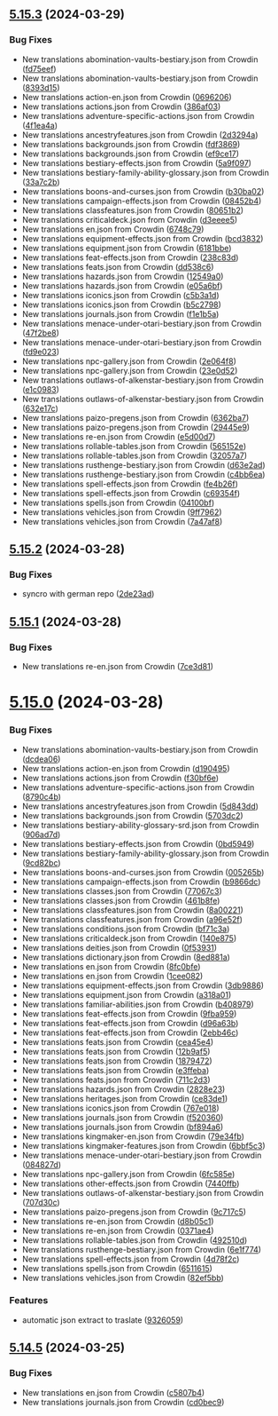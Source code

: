 ## [5.15.3](https://github.com/allnnde/pf2e-esp-translation/compare/v5.15.2...v5.15.3) (2024-03-29)


### Bug Fixes

* New translations abomination-vaults-bestiary.json from Crowdin ([fd75eef](https://github.com/allnnde/pf2e-esp-translation/commit/fd75eefb9f86fbc4ce2c76f40aac6c0dfa62baad))
* New translations abomination-vaults-bestiary.json from Crowdin ([8393d15](https://github.com/allnnde/pf2e-esp-translation/commit/8393d158c338dbc755a250494114ea02f1108f8b))
* New translations action-en.json from Crowdin ([0696206](https://github.com/allnnde/pf2e-esp-translation/commit/0696206938a4696eb96e15ffe0d0f421606923b0))
* New translations actions.json from Crowdin ([386af03](https://github.com/allnnde/pf2e-esp-translation/commit/386af03279a754fcdccc4ad855def7f4a8d2bd33))
* New translations adventure-specific-actions.json from Crowdin ([4f1ea4a](https://github.com/allnnde/pf2e-esp-translation/commit/4f1ea4a8a54cb2c3ad3f4f875b437de77ec4a568))
* New translations ancestryfeatures.json from Crowdin ([2d3294a](https://github.com/allnnde/pf2e-esp-translation/commit/2d3294a4c4b1daa138120f9659a09084860cea00))
* New translations backgrounds.json from Crowdin ([fdf3869](https://github.com/allnnde/pf2e-esp-translation/commit/fdf38691d2b3cc9e3b8740300a5f38d9f76914bf))
* New translations backgrounds.json from Crowdin ([ef9ce17](https://github.com/allnnde/pf2e-esp-translation/commit/ef9ce17b24fbfab5b9ddfb1c3f50ff3fe52ed337))
* New translations bestiary-effects.json from Crowdin ([5a9f097](https://github.com/allnnde/pf2e-esp-translation/commit/5a9f09709181050d06b772653cdff62fc9f2f8b9))
* New translations bestiary-family-ability-glossary.json from Crowdin ([33a7c2b](https://github.com/allnnde/pf2e-esp-translation/commit/33a7c2be21722ea8aa3a5fa7b479037bb03bb35e))
* New translations boons-and-curses.json from Crowdin ([b30ba02](https://github.com/allnnde/pf2e-esp-translation/commit/b30ba020e1d71fafba7a55c6b34350b7cf827629))
* New translations campaign-effects.json from Crowdin ([08452b4](https://github.com/allnnde/pf2e-esp-translation/commit/08452b428b3ec782f52d68eef34bf6f448928dcf))
* New translations classfeatures.json from Crowdin ([80651b2](https://github.com/allnnde/pf2e-esp-translation/commit/80651b2b12a75e2c255c6b06415c64d15617a733))
* New translations criticaldeck.json from Crowdin ([d3eeee5](https://github.com/allnnde/pf2e-esp-translation/commit/d3eeee5662c0e775bd4857a36c62ad54e06cfaa1))
* New translations en.json from Crowdin ([6748c79](https://github.com/allnnde/pf2e-esp-translation/commit/6748c792968ce47381ef9d8557daea1de1d6b532))
* New translations equipment-effects.json from Crowdin ([bcd3832](https://github.com/allnnde/pf2e-esp-translation/commit/bcd38327add01226b1507aa8faaf560055c96fd8))
* New translations equipment.json from Crowdin ([6181bbe](https://github.com/allnnde/pf2e-esp-translation/commit/6181bbebd037d2ffa6235717e44eebcd0b4cee7f))
* New translations feat-effects.json from Crowdin ([238c83d](https://github.com/allnnde/pf2e-esp-translation/commit/238c83d2a2715ebd1bb5a14cf40b2b37f6ad27f3))
* New translations feats.json from Crowdin ([dd538c6](https://github.com/allnnde/pf2e-esp-translation/commit/dd538c643e5b101147b64280a30cfdd72881899c))
* New translations hazards.json from Crowdin ([12549a0](https://github.com/allnnde/pf2e-esp-translation/commit/12549a0654221328785cd94fdc91483eccef27b9))
* New translations hazards.json from Crowdin ([e05a6bf](https://github.com/allnnde/pf2e-esp-translation/commit/e05a6bf7f71a73b4fcb321c4e00e1ce12c209108))
* New translations iconics.json from Crowdin ([c5b3a1d](https://github.com/allnnde/pf2e-esp-translation/commit/c5b3a1d89e87ad89b560fa89e33f5aeabac0fe91))
* New translations iconics.json from Crowdin ([b5c2798](https://github.com/allnnde/pf2e-esp-translation/commit/b5c27988d395966160c26cff6669f696e2c009a7))
* New translations journals.json from Crowdin ([f1e1b5a](https://github.com/allnnde/pf2e-esp-translation/commit/f1e1b5a97dc060a40b4eb2d953e604d816fd006c))
* New translations menace-under-otari-bestiary.json from Crowdin ([47f2be8](https://github.com/allnnde/pf2e-esp-translation/commit/47f2be8d454864763d1f11dd834ad4c98ce788e4))
* New translations menace-under-otari-bestiary.json from Crowdin ([fd9e023](https://github.com/allnnde/pf2e-esp-translation/commit/fd9e023c447e102a408bf4afb41d6c213c9bee91))
* New translations npc-gallery.json from Crowdin ([2e064f8](https://github.com/allnnde/pf2e-esp-translation/commit/2e064f8209e7a41e344b37c8f1c12f8b21addf1b))
* New translations npc-gallery.json from Crowdin ([23e0d52](https://github.com/allnnde/pf2e-esp-translation/commit/23e0d52fe4c4dfa0ef7d268a4fb95ce5ccd04c4c))
* New translations outlaws-of-alkenstar-bestiary.json from Crowdin ([e1c0983](https://github.com/allnnde/pf2e-esp-translation/commit/e1c098398400a873c350bfbf5bb6ebb7b81a027c))
* New translations outlaws-of-alkenstar-bestiary.json from Crowdin ([632e17c](https://github.com/allnnde/pf2e-esp-translation/commit/632e17c0f01464c66e00066b0aa91d96e2a49e8f))
* New translations paizo-pregens.json from Crowdin ([6362ba7](https://github.com/allnnde/pf2e-esp-translation/commit/6362ba76bfffa78d18f793c37f441ef9ae2123ff))
* New translations paizo-pregens.json from Crowdin ([29445e9](https://github.com/allnnde/pf2e-esp-translation/commit/29445e9648a07beef4106e3bda7cff89a76e5be1))
* New translations re-en.json from Crowdin ([e5d00d7](https://github.com/allnnde/pf2e-esp-translation/commit/e5d00d7fcf394cd37e2560f866ae5e43008c31fd))
* New translations rollable-tables.json from Crowdin ([565152e](https://github.com/allnnde/pf2e-esp-translation/commit/565152ec8b0d7000642abd6de95b9093c50b9802))
* New translations rollable-tables.json from Crowdin ([32057a7](https://github.com/allnnde/pf2e-esp-translation/commit/32057a7e655cb74438912cb5f58c8810a432774c))
* New translations rusthenge-bestiary.json from Crowdin ([d63e2ad](https://github.com/allnnde/pf2e-esp-translation/commit/d63e2adbd8f8f49a6ea84d40d70ea05fe23e376c))
* New translations rusthenge-bestiary.json from Crowdin ([c4bb6ea](https://github.com/allnnde/pf2e-esp-translation/commit/c4bb6ea9d5c8d7f65af05966be96295cdaa0bce2))
* New translations spell-effects.json from Crowdin ([fe4b26f](https://github.com/allnnde/pf2e-esp-translation/commit/fe4b26f74c82f5c44daa90a53bbf137a11e9dd25))
* New translations spell-effects.json from Crowdin ([c69354f](https://github.com/allnnde/pf2e-esp-translation/commit/c69354f0bc1996d7d8f7c75d6520a61d832296a7))
* New translations spells.json from Crowdin ([04100bf](https://github.com/allnnde/pf2e-esp-translation/commit/04100bf975bf9372f098ed214b0e8fa91bb0b9d1))
* New translations vehicles.json from Crowdin ([9ff7962](https://github.com/allnnde/pf2e-esp-translation/commit/9ff7962b7febf1e066aad98eae9665357f1aac15))
* New translations vehicles.json from Crowdin ([7a47af8](https://github.com/allnnde/pf2e-esp-translation/commit/7a47af859c19d5330d7efa9f2521450518e49115))



## [5.15.2](https://github.com/allnnde/pf2e-esp-translation/compare/v5.15.1...v5.15.2) (2024-03-28)


### Bug Fixes

* syncro with german repo ([2de23ad](https://github.com/allnnde/pf2e-esp-translation/commit/2de23ad527de6cab07b0ac27105d3f27293547a0))



## [5.15.1](https://github.com/allnnde/pf2e-esp-translation/compare/v5.15.0...v5.15.1) (2024-03-28)


### Bug Fixes

* New translations re-en.json from Crowdin ([7ce3d81](https://github.com/allnnde/pf2e-esp-translation/commit/7ce3d81a32d27194bdb2ade1010c4614b29a4213))



# [5.15.0](https://github.com/allnnde/pf2e-esp-translation/compare/v5.14.5...v5.15.0) (2024-03-28)


### Bug Fixes

* New translations abomination-vaults-bestiary.json from Crowdin ([dcdea06](https://github.com/allnnde/pf2e-esp-translation/commit/dcdea0647e9fa66ff3146df36c27c94e64220d4d))
* New translations action-en.json from Crowdin ([d190495](https://github.com/allnnde/pf2e-esp-translation/commit/d190495d3670bd8d47acf58426eaf6921c63a84a))
* New translations actions.json from Crowdin ([f30bf6e](https://github.com/allnnde/pf2e-esp-translation/commit/f30bf6ee7d44125058752b84e54d0fd5e7779b16))
* New translations adventure-specific-actions.json from Crowdin ([8790c4b](https://github.com/allnnde/pf2e-esp-translation/commit/8790c4bbb58394bbe14da2aaaa736a49bb25e0eb))
* New translations ancestryfeatures.json from Crowdin ([5d843dd](https://github.com/allnnde/pf2e-esp-translation/commit/5d843dd8aa014faced9b277f370fcc5882560bb2))
* New translations backgrounds.json from Crowdin ([5703dc2](https://github.com/allnnde/pf2e-esp-translation/commit/5703dc2f679b343312d1a9bbc6b940e44baaefe1))
* New translations bestiary-ability-glossary-srd.json from Crowdin ([906ad7d](https://github.com/allnnde/pf2e-esp-translation/commit/906ad7d661d64014c110f5749589740093a9ff9c))
* New translations bestiary-effects.json from Crowdin ([0bd5949](https://github.com/allnnde/pf2e-esp-translation/commit/0bd594961ce76f858dc23c316297da17170d1c25))
* New translations bestiary-family-ability-glossary.json from Crowdin ([9cd82bc](https://github.com/allnnde/pf2e-esp-translation/commit/9cd82bc2a8135cdd09fa8a26a0f11324505c9d4d))
* New translations boons-and-curses.json from Crowdin ([005265b](https://github.com/allnnde/pf2e-esp-translation/commit/005265bf92560183a9aed28beaafa9347d7a8570))
* New translations campaign-effects.json from Crowdin ([b9866dc](https://github.com/allnnde/pf2e-esp-translation/commit/b9866dc1d5340a32b2e0277e9704f0ef9cd7af40))
* New translations classes.json from Crowdin ([77067c3](https://github.com/allnnde/pf2e-esp-translation/commit/77067c39e7ffd523248dc38212391accf29232f5))
* New translations classes.json from Crowdin ([461b8fe](https://github.com/allnnde/pf2e-esp-translation/commit/461b8fe6c2eff8b900c03a06e8c79dbe7e9c0aae))
* New translations classfeatures.json from Crowdin ([8a00221](https://github.com/allnnde/pf2e-esp-translation/commit/8a002215a3decc6c205203603fa9164e5bd811db))
* New translations classfeatures.json from Crowdin ([a96e52f](https://github.com/allnnde/pf2e-esp-translation/commit/a96e52f855a19d7f83d02a75e9e4f77dc81df621))
* New translations conditions.json from Crowdin ([bf71c3a](https://github.com/allnnde/pf2e-esp-translation/commit/bf71c3a7424cb9ccad3702c0b8372022a32aec7f))
* New translations criticaldeck.json from Crowdin ([140e875](https://github.com/allnnde/pf2e-esp-translation/commit/140e8751dde41db119d3b832b72a81c34637dc79))
* New translations deities.json from Crowdin ([0f53931](https://github.com/allnnde/pf2e-esp-translation/commit/0f539312c94e98d8300db8942d2f84f8590514c9))
* New translations dictionary.json from Crowdin ([8ed881a](https://github.com/allnnde/pf2e-esp-translation/commit/8ed881a9ba52aea853fe88f092ec4c2d80cf8fa1))
* New translations en.json from Crowdin ([8fc0bfe](https://github.com/allnnde/pf2e-esp-translation/commit/8fc0bfe357f23344e77f82525adcc639c38ce629))
* New translations en.json from Crowdin ([1cee082](https://github.com/allnnde/pf2e-esp-translation/commit/1cee082685252bd01263bae8a970f4a4161edbc3))
* New translations equipment-effects.json from Crowdin ([3db9886](https://github.com/allnnde/pf2e-esp-translation/commit/3db98861fde40e026541232fe705f6ce6b310ea8))
* New translations equipment.json from Crowdin ([a318a01](https://github.com/allnnde/pf2e-esp-translation/commit/a318a01ec29ec797b76531cdff30a7be0849c10c))
* New translations familiar-abilities.json from Crowdin ([b408979](https://github.com/allnnde/pf2e-esp-translation/commit/b408979bf7ded4b0b17e8a9159a5a3765e2be336))
* New translations feat-effects.json from Crowdin ([9fba959](https://github.com/allnnde/pf2e-esp-translation/commit/9fba959a9c52ce91935d45d82c018cee9ecf55f5))
* New translations feat-effects.json from Crowdin ([d96a63b](https://github.com/allnnde/pf2e-esp-translation/commit/d96a63b75b42fdf0e05564cdb39f9e2883c0ca7a))
* New translations feat-effects.json from Crowdin ([2ebb46c](https://github.com/allnnde/pf2e-esp-translation/commit/2ebb46cadb1a5b1954ca1b5d4416a1f3a8e0d4b9))
* New translations feats.json from Crowdin ([cea45e4](https://github.com/allnnde/pf2e-esp-translation/commit/cea45e4e372fc6746c97eacb7b848a7d06b1093e))
* New translations feats.json from Crowdin ([12b9af5](https://github.com/allnnde/pf2e-esp-translation/commit/12b9af5635eb988e396e4c151a3d2cd86e636552))
* New translations feats.json from Crowdin ([1879472](https://github.com/allnnde/pf2e-esp-translation/commit/1879472399395c420a403e5221128ee16a1d2240))
* New translations feats.json from Crowdin ([e3ffeba](https://github.com/allnnde/pf2e-esp-translation/commit/e3ffeba31ca83a7dcb6371676c658ef800221800))
* New translations feats.json from Crowdin ([711c2d3](https://github.com/allnnde/pf2e-esp-translation/commit/711c2d3cc60701b56456f6c6d08430e66ac266f9))
* New translations hazards.json from Crowdin ([2828e23](https://github.com/allnnde/pf2e-esp-translation/commit/2828e23185c817a4f91f5f67058d177584beec9a))
* New translations heritages.json from Crowdin ([ce83de1](https://github.com/allnnde/pf2e-esp-translation/commit/ce83de15bf715c4e7a40c312c1a42ddb4dae09fd))
* New translations iconics.json from Crowdin ([767e018](https://github.com/allnnde/pf2e-esp-translation/commit/767e01846a7d4fe1ff4df7a8ba26214c4aa0b80e))
* New translations journals.json from Crowdin ([f520360](https://github.com/allnnde/pf2e-esp-translation/commit/f5203602be66a15153422264f63defefd2a8eb8e))
* New translations journals.json from Crowdin ([bf894a6](https://github.com/allnnde/pf2e-esp-translation/commit/bf894a650a380f19d10fba91dcab716b7ad61714))
* New translations kingmaker-en.json from Crowdin ([79e34fb](https://github.com/allnnde/pf2e-esp-translation/commit/79e34fb4013ad25bac1d1916c235b751f7447806))
* New translations kingmaker-features.json from Crowdin ([6bbf5c3](https://github.com/allnnde/pf2e-esp-translation/commit/6bbf5c3c4d16493e33157eaacb8aab870ed2f6d6))
* New translations menace-under-otari-bestiary.json from Crowdin ([084827d](https://github.com/allnnde/pf2e-esp-translation/commit/084827d5807674c2bbfad5a1b26078a4e558e8de))
* New translations npc-gallery.json from Crowdin ([6fc585e](https://github.com/allnnde/pf2e-esp-translation/commit/6fc585ecf04efe5eb4db1574c6fe549a5e2f1459))
* New translations other-effects.json from Crowdin ([7440ffb](https://github.com/allnnde/pf2e-esp-translation/commit/7440ffbb537bc45d00eb330fe6b24b262693ac81))
* New translations outlaws-of-alkenstar-bestiary.json from Crowdin ([707d30c](https://github.com/allnnde/pf2e-esp-translation/commit/707d30cee826e8e7d45b2566a7e9245d37d7354a))
* New translations paizo-pregens.json from Crowdin ([9c717c5](https://github.com/allnnde/pf2e-esp-translation/commit/9c717c56005d6bed89a3ed9d8e81f51a7b863574))
* New translations re-en.json from Crowdin ([d8b05c1](https://github.com/allnnde/pf2e-esp-translation/commit/d8b05c1c828e8ad59fccd75e1e81e5898f30b880))
* New translations re-en.json from Crowdin ([0371ae4](https://github.com/allnnde/pf2e-esp-translation/commit/0371ae469595690ea616a6af96affb88c1c2e394))
* New translations rollable-tables.json from Crowdin ([492510d](https://github.com/allnnde/pf2e-esp-translation/commit/492510d2bb4a66b0c0e8b187209b74861f6c9813))
* New translations rusthenge-bestiary.json from Crowdin ([6e1f774](https://github.com/allnnde/pf2e-esp-translation/commit/6e1f7744ef1e9b672e1d956d67f430e1a2bcbe67))
* New translations spell-effects.json from Crowdin ([4d78f2c](https://github.com/allnnde/pf2e-esp-translation/commit/4d78f2ca3ca58a53749cdbb7f319bc6ba97800c1))
* New translations spells.json from Crowdin ([6511615](https://github.com/allnnde/pf2e-esp-translation/commit/651161518a7241db80d62eccca573c72490fee65))
* New translations vehicles.json from Crowdin ([82ef5bb](https://github.com/allnnde/pf2e-esp-translation/commit/82ef5bb17840ad343d261aae1320cd8dbe858f11))


### Features

* automatic json extract to traslate ([9326059](https://github.com/allnnde/pf2e-esp-translation/commit/9326059b75984ce5639de146d0bd3863b60073db))



## [5.14.5](https://github.com/allnnde/pf2e-esp-translation/compare/v5.14.4...v5.14.5) (2024-03-25)


### Bug Fixes

* New translations en.json from Crowdin ([c5807b4](https://github.com/allnnde/pf2e-esp-translation/commit/c5807b4382301e12671215e53aba147b3c5a5b2e))
* New translations journals.json from Crowdin ([cd0bec9](https://github.com/allnnde/pf2e-esp-translation/commit/cd0bec963f0843df947ff10b70a1303adffc53c2))



